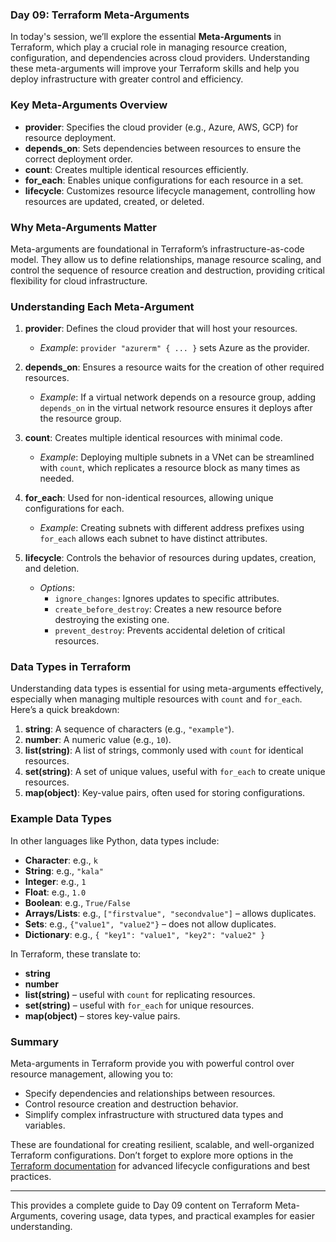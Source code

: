 
### Day 09: Terraform Meta-Arguments

In today's session, we’ll explore the essential **Meta-Arguments** in Terraform, which play a crucial role in managing resource creation, configuration, and dependencies across cloud providers. Understanding these meta-arguments will improve your Terraform skills and help you deploy infrastructure with greater control and efficiency.

### Key Meta-Arguments Overview

- **provider**: Specifies the cloud provider (e.g., Azure, AWS, GCP) for resource deployment.
- **depends_on**: Sets dependencies between resources to ensure the correct deployment order.
- **count**: Creates multiple identical resources efficiently.
- **for_each**: Enables unique configurations for each resource in a set.
- **lifecycle**: Customizes resource lifecycle management, controlling how resources are updated, created, or deleted.

### Why Meta-Arguments Matter

Meta-arguments are foundational in Terraform’s infrastructure-as-code model. They allow us to define relationships, manage resource scaling, and control the sequence of resource creation and destruction, providing critical flexibility for cloud infrastructure.

### Understanding Each Meta-Argument

1. **provider**: Defines the cloud provider that will host your resources.
   - *Example*: `provider "azurerm" { ... }` sets Azure as the provider.

2. **depends_on**: Ensures a resource waits for the creation of other required resources.
   - *Example*: If a virtual network depends on a resource group, adding `depends_on` in the virtual network resource ensures it deploys after the resource group.

3. **count**: Creates multiple identical resources with minimal code.
   - *Example*: Deploying multiple subnets in a VNet can be streamlined with `count`, which replicates a resource block as many times as needed.

4. **for_each**: Used for non-identical resources, allowing unique configurations for each.
   - *Example*: Creating subnets with different address prefixes using `for_each` allows each subnet to have distinct attributes.

5. **lifecycle**: Controls the behavior of resources during updates, creation, and deletion.
   - *Options*:
     - `ignore_changes`: Ignores updates to specific attributes.
     - `create_before_destroy`: Creates a new resource before destroying the existing one.
     - `prevent_destroy`: Prevents accidental deletion of critical resources.

### Data Types in Terraform

Understanding data types is essential for using meta-arguments effectively, especially when managing multiple resources with `count` and `for_each`. Here’s a quick breakdown:

1. **string**: A sequence of characters (e.g., `"example"`).
2. **number**: A numeric value (e.g., `10`).
3. **list(string)**: A list of strings, commonly used with `count` for identical resources.
4. **set(string)**: A set of unique values, useful with `for_each` to create unique resources.
5. **map(object)**: Key-value pairs, often used for storing configurations.

### Example Data Types

In other languages like Python, data types include:
- **Character**: e.g., `k`
- **String**: e.g., `"kala"`
- **Integer**: e.g., `1`
- **Float**: e.g., `1.0`
- **Boolean**: e.g., `True/False`
- **Arrays/Lists**: e.g., `["firstvalue", "secondvalue"]` – allows duplicates.
- **Sets**: e.g., `{"value1", "value2"}` – does not allow duplicates.
- **Dictionary**: e.g., `{ "key1": "value1", "key2": "value2" }`

In Terraform, these translate to:
- **string**
- **number**
- **list(string)** – useful with `count` for replicating resources.
- **set(string)** – useful with `for_each` for unique resources.
- **map(object)** – stores key-value pairs.

### Summary

Meta-arguments in Terraform provide you with powerful control over resource management, allowing you to:
- Specify dependencies and relationships between resources.
- Control resource creation and destruction behavior.
- Simplify complex infrastructure with structured data types and variables.

These are foundational for creating resilient, scalable, and well-organized Terraform configurations. Don’t forget to explore more options in the [Terraform documentation](https://developer.hashicorp.com/terraform/docs) for advanced lifecycle configurations and best practices.

---

This provides a complete guide to Day 09 content on Terraform Meta-Arguments, covering usage, data types, and practical examples for easier understanding.